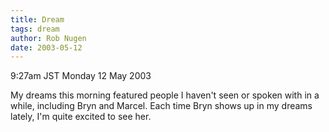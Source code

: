 ```yaml
---
title: Dream
tags: dream
author: Rob Nugen
date: 2003-05-12
---
```


<p class=date>9:27am JST Monday 12 May 2003</p>

<p>My dreams this morning featured people I haven't seen or spoken
with in a while, including Bryn and Marcel.  Each time Bryn shows up
in my dreams lately, I'm quite excited to see her.</p>
